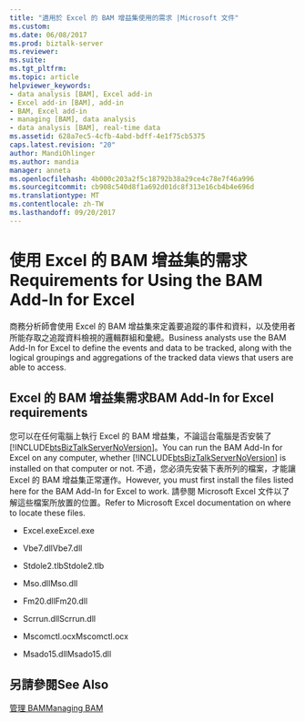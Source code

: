 ```yaml
---
title: "適用於 Excel 的 BAM 增益集使用的需求 |Microsoft 文件"
ms.custom: 
ms.date: 06/08/2017
ms.prod: biztalk-server
ms.reviewer: 
ms.suite: 
ms.tgt_pltfrm: 
ms.topic: article
helpviewer_keywords:
- data analysis [BAM], Excel add-in
- Excel add-in [BAM], add-in
- BAM, Excel add-in
- managing [BAM], data analysis
- data analysis [BAM], real-time data
ms.assetid: 628a7ec5-4cfb-4abd-bdff-4e1f75cb5375
caps.latest.revision: "20"
author: MandiOhlinger
ms.author: mandia
manager: anneta
ms.openlocfilehash: 4b000c203a2f5c18792b38a29ce4c78e7f46a996
ms.sourcegitcommit: cb908c540d8f1a692d01dc8f313e16cb4b4e696d
ms.translationtype: MT
ms.contentlocale: zh-TW
ms.lasthandoff: 09/20/2017
---
```

# <a name="requirements-for-using-the-bam-add-in-for-excel"></a><span data-ttu-id="b0099-102">使用 Excel 的 BAM 增益集的需求</span><span class="sxs-lookup"><span data-stu-id="b0099-102">Requirements for Using the BAM Add-In for Excel</span></span>
<span data-ttu-id="b0099-103">商務分析師會使用 Excel 的 BAM 增益集來定義要追蹤的事件和資料，以及使用者所能存取之追蹤資料檢視的邏輯群組和彙總。</span><span class="sxs-lookup"><span data-stu-id="b0099-103">Business analysts use the BAM Add-In for Excel to define the events and data to be tracked, along with the logical groupings and aggregations of the tracked data views that users are able to access.</span></span>  
  
## <a name="bam-add-in-for-excel-requirements"></a><span data-ttu-id="b0099-104">Excel 的 BAM 增益集需求</span><span class="sxs-lookup"><span data-stu-id="b0099-104">BAM Add-In for Excel requirements</span></span>  
 <span data-ttu-id="b0099-105">您可以在任何電腦上執行 Excel 的 BAM 增益集，不論這台電腦是否安裝了 [!INCLUDE[btsBizTalkServerNoVersion](../includes/btsbiztalkservernoversion-md.md)]。</span><span class="sxs-lookup"><span data-stu-id="b0099-105">You can run the BAM Add-In for Excel on any computer, whether [!INCLUDE[btsBizTalkServerNoVersion](../includes/btsbiztalkservernoversion-md.md)] is installed on that computer or not.</span></span> <span data-ttu-id="b0099-106">不過，您必須先安裝下表所列的檔案，才能讓 Excel 的 BAM 增益集正常運作。</span><span class="sxs-lookup"><span data-stu-id="b0099-106">However, you must first install the files listed here for the BAM Add-In for Excel to work.</span></span> <span data-ttu-id="b0099-107">請參閱 Microsoft Excel 文件以了解這些檔案所放置的位置。</span><span class="sxs-lookup"><span data-stu-id="b0099-107">Refer to Microsoft Excel documentation on where to locate these files.</span></span>  
  
-   <span data-ttu-id="b0099-108">Excel.exe</span><span class="sxs-lookup"><span data-stu-id="b0099-108">Excel.exe</span></span>  
  
-   <span data-ttu-id="b0099-109">Vbe7.dll</span><span class="sxs-lookup"><span data-stu-id="b0099-109">Vbe7.dll</span></span>  
  
-   <span data-ttu-id="b0099-110">Stdole2.tlb</span><span class="sxs-lookup"><span data-stu-id="b0099-110">Stdole2.tlb</span></span>  
  
-   <span data-ttu-id="b0099-111">Mso.dll</span><span class="sxs-lookup"><span data-stu-id="b0099-111">Mso.dll</span></span>  
  
-   <span data-ttu-id="b0099-112">Fm20.dll</span><span class="sxs-lookup"><span data-stu-id="b0099-112">Fm20.dll</span></span>  
  
-   <span data-ttu-id="b0099-113">Scrrun.dll</span><span class="sxs-lookup"><span data-stu-id="b0099-113">Scrrun.dll</span></span>  
  
-   <span data-ttu-id="b0099-114">Mscomctl.ocx</span><span class="sxs-lookup"><span data-stu-id="b0099-114">Mscomctl.ocx</span></span>  
  
-   <span data-ttu-id="b0099-115">Msado15.dll</span><span class="sxs-lookup"><span data-stu-id="b0099-115">Msado15.dll</span></span>  
  
## <a name="see-also"></a><span data-ttu-id="b0099-116">另請參閱</span><span class="sxs-lookup"><span data-stu-id="b0099-116">See Also</span></span>  
 [<span data-ttu-id="b0099-117">管理 BAM</span><span class="sxs-lookup"><span data-stu-id="b0099-117">Managing BAM</span></span>](../core/managing-bam.md)
